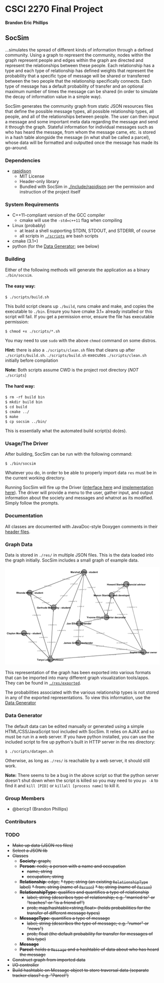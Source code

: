 # CSCI 2270 Final Project

**Brandon Eric Phillips**

##  SocSim

...simulates the spread of different kinds of information through a defined community. Using a graph to represent the
community, nodes within the graph represent people and edges within the graph are directed and represent the
relationships between these people. Each relationship has a type and each type of relationship has defined weights that
represent the probability that a specific type of message will be shared or transferred between the two people
that the relationship specifically connects. Each type of message has a default probability of transfer and an optional
maximum number of times the message can be shared (in order to simulate the decay of information value in a simple way).

SocSim generates the community graph from static JSON resources files that define the possible message types, all
possible relationship types, all people, and all of the relationships between people. The user can then input a message
and some important meta data regarding the message and send it through the graph. Stateful information for individual
messages such as who has heard the message, from whom the message came, etc. is stored in a hash table alongside the
message (in what shall be called a parcel), whose data will be formatted and outputted once the message has made its
go-around.

### Dependencies

 * [rapidjson](https://github.com/miloyip/rapidjson/)
    * MIT License
    * Header-only library
    * Bundled with SocSim in [./include/rapidjson](include/rapidjson) per the permission and instruction of the project
      itself

### System Requirements

 * C++11-compliant version of the GCC compiler
    * cmake will use the `-std=c++11` flag when compiling
 * Linux (probably)
    * at least a shell supporting STDIN, STDOUT, and STDERR, of course
    * all scripts in [`./scripts`](scripts) are bash scripts
 * cmake (3.1+)
 * python (for the [Data Generator](#data-generator); see below)

### Building

Either of the following methods will generate the application as a binary `./bin/socsim`.

#### The easy way:

    $ ./scripts/build.sh
    
This build script cleans up `./build`, runs cmake and make, and copies the executable to `./bin`. Ensure you have
cmake 3.1+ already installed or this script will fail. If you get a permission error, ensure the file has executable
permission:

    $ chmod +x ./scripts/*.sh
    
You  may need to use `sudo` with the above `chmod` command on some distros.

**Hint:** there is also a `./scripts/clean.sh` files that cleans up after `./scripts/build.sh`. `./scripts/build.sh`
executes `./scripts/clean.sh` initially before compilation

**Note:** Both scripts assume CWD is the project root directory (*NOT* `./scripts`)

#### The hard way:

    $ rm -rf build bin
    $ mkdir build bin
    $ cd build
    $ cmake ../
    $ make
    $ cp socsim ../bin/
    
This is essentially what the automated build script(s) do(es).

### Usage/The Driver

After building, SocSim can be run with the following command:

    $ ./bin/socsim
    
Whatever you do, in order to be able to properly import data `res` must be in the current working directory.

Running SocSim will fire up the Driver ([interface here](include/Driver.h) and [implementation here](src/Driver.cpp)). The
driver will provide a menu to the user, gather input, and output information about the society and messages and whatnot
as its modified. Simply follow the prompts.

### Documentation

All classes are documented with JavaDoc-style Doxygen comments in their [header files](include/).

### Graph Data

Data is stored in `./res/` in multiple JSON files. This is the data loaded into the graph initially. SocSim includes
a small graph of example data.

![Default data graph](res/exported/default_data.png)

This representation of the graph has been exported into various formats that can be imported into many different
graph visualization tools/apps. They can be found in [`./res/exported`](res/exported).

The probabilities associated with the various relationship types is not stored in any of the exported representations.
To view this information, use the [Data Generator](#data-generator)

### Data Generator

The default data can be edited manually or generated using a simple HTML/CSS/JavaScript tool included with SocSim.
It relies on AJAX and so must be run in a web server. If you have python installed, you can use the included script
to fire up python's built in HTTP server in the res directory:

    $ ./scripts/datagen.sh
    
Otherwise, as long as `./res/` is reachable by a web server, it should still work.

**Note:** There seems to be a bug in the above script so that the python server doesn't shut down when the script is
killed so you may need to you `ps -A` to find it and `kill [PID]` or `killall [process name]` to kill it.

### Group Members

 * @bericp1 (Brandon Phillips)

### Contributors

### TODO

 * ~~Make up data (JSON res files)~~
 * ~~Select a JSON lib~~
 * ~~Classes~~
    * ~~**Society**: graph;~~
    * ~~**Person**: node; a person with a name and occupation~~
        * ~~name; string~~
        * ~~occupation; string~~
    * ~~**Relationship**: edge;~~
        ~~* type; string (an existing `RelationshipType` label)~~
        ~~* from; string (name of `Person`)~~
        ~~* to; string (name of `Person`)~~
    * ~~**RelationshipType**: qualifies and quantifies a type of relationship~~
        * ~~label; string (describes type of relationship; e.g. "married to" or "teaches" or "is a friend of")~~
        * ~~prob; map/hashtable<string,float> (holds probabilities for the transfer of different message types)~~
    * ~~**MessageType**: quantifies a type of message~~
        * ~~label; string (describes the type of message; e.g. "rumor" or "news")~~
        * ~~prob; float (the default probability for transfer for messages of this type)~~
    * ~~**Message**~~
    * ~~**Parcel**: holds a `Message` and a hashtable of data about who has heard the message~~
 * ~~Construct graph from imported data~~
 * ~~I/O controller~~
 * ~~Build hashtable on Message object to store traversal data (separate tracker class? e.g. "Parcel")~~